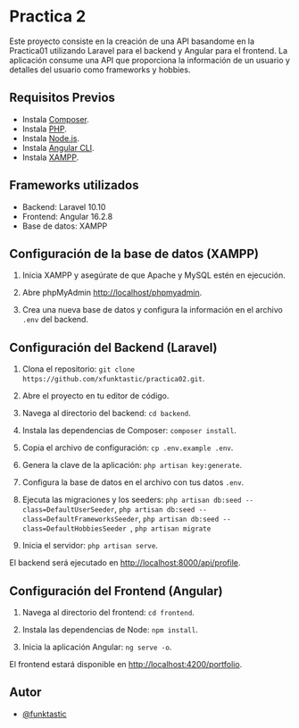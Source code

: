 # Practica 2

Este proyecto consiste en la creación de una API basandome en la Practica01 utilizando Laravel para el backend y Angular para el frontend. La aplicación consume una API que proporciona la información de un usuario y detalles del usuario como frameworks y hobbies.


## Requisitos Previos

 - Instala [Composer](https://getcomposer.org/download/).
 - Instala [PHP](https://www.php.net/manual/es/install.php).
 - Instala [Node.js](https://nodejs.org/en).
 - Instala [Angular CLI](https://angular.io/guide/setup-local).
 - Instala [XAMPP](https://www.apachefriends.org/es/download.html).


## Frameworks utilizados

- Backend: Laravel 10.10
- Frontend: Angular 16.2.8
- Base de datos: XAMPP


## Configuración de la base de datos (XAMPP)

1. Inicia XAMPP y asegúrate de que Apache y MySQL estén en ejecución.

2. Abre phpMyAdmin [http://localhost/phpmyadmin](http://localhost/phpmyadmin).

3. Crea una nueva base de datos y configura la información en el archivo `.env` del backend.


## Configuración del Backend (Laravel)

1. Clona el repositorio: `git clone https://github.com/xfunktastic/practica02.git`.

2. Abre el proyecto en tu editor de código.

3. Navega al directorio del backend: `cd backend`.
    
4. Instala las dependencias de Composer: `composer install`.
    
5. Copia el archivo de configuración: `cp .env.example .env`.
    
6. Genera la clave de la aplicación: `php artisan key:generate`.
    
7. Configura la base de datos en el archivo con tus datos `.env`.
    
8. Ejecuta las migraciones y los seeders: `php artisan db:seed --class=DefaultUserSeeder`, `php artisan db:seed --class=DefaultFrameworksSeeder`,  `php artisan db:seed --class=DefaultHobbiesSeeder `,  `php artisan migrate`
    
9. Inicia el servidor: `php artisan serve`.


El backend será ejecutado en [http://localhost:8000/api/profile](http://localhost:8000/api/profile).


## Configuración del Frontend (Angular)

1. Navega al directorio del frontend: `cd frontend`.

2. Instala las dependencias de Node: `npm install`.

3. Inicia la aplicación Angular: `ng serve -o`.

El frontend estará disponible en [http://localhost:4200/portfolio](http://localhost:4200/portfolio).


## Autor

- [@funktastic](https://www.github.com/xfunktastic)
